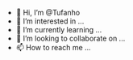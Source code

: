 - 👋 Hi, I’m @Tufanho
- 👀 I’m interested in ...
- 🌱 I’m currently learning ...
- 💞️ I’m looking to collaborate on ...
- 📫 How to reach me ...

<!---
Tufanho/Tufanho is a ✨ special ✨ repository because its `README.md` (this file) appears on your GitHub profile.
You can click the Preview link to take a look at your changes.
--->
